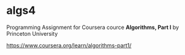 # algs4

Programming Assignment for Coursera cource **Algorithms, Part I** by Princeton University


https://www.coursera.org/learn/algorithms-part1/
